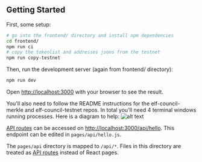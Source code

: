 ## Getting Started

First, some setup:

```bash
# go into the frontend/ directory and install npm dependencies
cd frontend/
npm run ci
# copy the tokenlist and addresses jsons from the testnet
npm run copy-testnet
```

Then, run the development server (again from frontend/ directory):

```bash
npm run dev
```

Open [http://localhost:3000](http://localhost:3000) with your browser to see the result.

You'll also need to follow the README instructions for the elf-council-merkle and
elf-council-testnet repos. In total you'll need 4 terminal windows running processes. Here is a
diagram to help:
![alt text](https://github.com/element-fi/elf-council-frontend/elf-council-dev-setup.png)

[API routes](https://nextjs.org/docs/api-routes/introduction) can be accessed on [http://localhost:3000/api/hello](http://localhost:3000/api/hello). This endpoint can be edited in `pages/api/hello.js`.

The `pages/api` directory is mapped to `/api/*`. Files in this directory are treated as [API routes](https://nextjs.org/docs/api-routes/introduction) instead of React pages.
